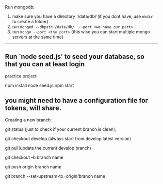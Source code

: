 Run mongodb:
1. make sure you have a directory '/data/db/'(if you dont have, use `mkdir` to create a folder)
2. run `mongod --dbpath /data/db/  --port <we have our port>`
3. run `mongo --port <the port>`
(this wise you can start multiple mongo servers at the same time)
------------------------------------------------------------------------------------------------------------------------------
Run `node seed.js' to seed your database, so that you can at least login
------------------------------------------------------------------------------------------------------------------------------
practice project

npm install
node seed.js
npm start

you might need to have a configuration file for tokens, will share.
------------------------------------------------------------------------------------------------------------------------------
Creating a new branch:

git status (just to check if your current branch is clean);

git checkout develop (always start from develop latest version)

git pull(update the current develop branch)

git checkout –b branch name

git push origin branch name

git branch --set-upstream-to=origin/branch name
